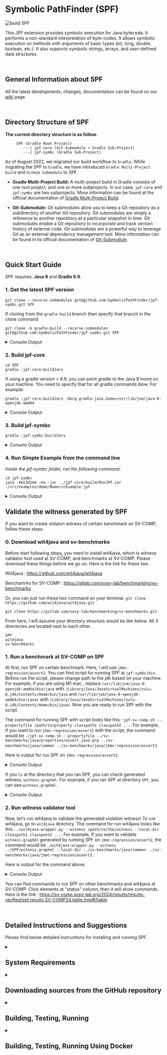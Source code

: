 # Symbolic PathFinder (SPF)
![build SPF](https://github.com/gaurangkudale/SPF/actions/workflows/main.yml/badge.svg)

This JPF extension provides symbolic execution for Java bytecode. It performs a non-standard interpretation of byte-codes. It allows symbolic execution on methods with arguments of basic types (int, long, double, boolean, etc.). It also supports symbolic strings, arrays, and user-defined data structures.

<br>

## General Information about SPF
All the latest developments, changes, documentation can be found on our
[wiki](https://github.com/SymbolicPathFinder/jpf-symbc/wiki) page.

<br>

## Directory Structure of SPF
**The current directory structure is as follow.**

```{bash}
     SPF (Gradle Root Project)
        ---| jpf-core (Git-Submodule + Gradle Sub-Project)
        ---| jpf-symbc (Gradle Sub-Project)
```

As of August 2022, we migrated our build workflow to `Gradle`. While migrating the SPF to `Gradle`, we have introduced `Gradle Multi-Project build` and `GitHub Submodule` to SPF.

* **Gradle Multi-Project Build:** A multi-project build in Gradle consists of one root project, and one or more subprojects. In our case, `jpf-core` and `jpf-symbc` are two subprojects. More information can be found at the official documentation of [Gradle Multi-Project Build](https://docs.gradle.org/current/userguide/multi_project_builds.html).
 
* **Git-Submodule:** Git submodules allow you to keep a Git repository as a subdirectory of another Git repository. Git submodules are simply a reference to another repository at a particular snapshot in time. Git submodules enable a Git repository  to incorporate and track version history of external code. Git submodules are a powerful way to leverage Git as an external dependency management tool. More information can be found in its official documentation of [Git-Submodule](https://git-scm.com/docs/git-submodule).
 
<br>

## Quick Start Guide

SPF requires: **Java 8** and **Gradle 6.9**.

### 1. Get the latest SPF version
```{bash}
git clone --recurse-submodules git@github.com:SymbolicPathFinder/jpf-symbc.git SPF
```

If cloning from the `gradle-build` branch then specify that branch in the clone command
```{bash}
git clone -b gradle-build --recurse-submodules git@github.com:SymbolicPathFinder/jpf-symbc.git SPF
```

<details>
<summary>Console Output</summary>

```
yannic@Yannics-MacBook-Pro Desktop % git clone --recurse-submodules git@github.com:SymbolicPathFinder/jpf-symbc.git
Cloning into 'SPF'...
remote: Enumerating objects: 2438, done.
remote: Counting objects: 100% (611/611), done.
remote: Compressing objects: 100% (217/217), done.
remote: Total 2438 (delta 320), reused 585 (delta 306), pack-reused 1827
Receiving objects: 100% (2438/2438), 67.00 MiB | 2.89 MiB/s, done.
Resolving deltas: 100% (1257/1257), done.
Updating files: 100% (1042/1042), done.
Submodule 'jpf-core' (https://github.com/javapathfinder/jpf-core) registered for path 'jpf-core'
Cloning into '/Users/yannic/Desktop/SPF/jpf-core'...
remote: Enumerating objects: 3892, done.
remote: Counting objects: 100% (357/357), done.
remote: Compressing objects: 100% (208/208), done.
remote: Total 3892 (delta 114), reused 260 (delta 68), pack-reused 3535
Receiving objects: 100% (3892/3892), 2.27 MiB | 2.54 MiB/s, done.
Resolving deltas: 100% (1874/1874), done.
Submodule path 'jpf-core': checked out '45a4450cd0bd1193df5419f7c9d9b89807d00db6'
```
</details>

### 2. Build jpf-core
```{bash}
cd SPF
gradle :jpf-core:buildJars
```
If using a gradle version > 6.9, you can point gradle to the Java 8 home on your machine. You need to specify that for all gradle commands blow. For example:

```{bash}
gradle :jpf-core:buildJars -Dorg.gradle.java.home=/usr/lib/jvm/java-8-openjdk-amd64
```
<details>
<summary>Console Output</summary>

```{bash}
yannic@Yannics-MacBook-Pro SPF % gradle :jpf-core:buildJars
jpf-core
jpf-symbc

> Task :jpf-core:compileJava
/Users/yannic/Desktop/SPF/jpf-core/src/main/gov/nasa/jpf/vm/HashedAllocationContext.java:21: warning: sun.misc.SharedSecrets is internal proprietary API and may be removed in a future release
import sun.misc.SharedSecrets;
               ^
/Users/yannic/Desktop/SPF/jpf-core/src/main/gov/nasa/jpf/vm/HashedAllocationContext.java:22: warning: sun.misc.JavaLangAccess is internal proprietary API and may be removed in a future release
import sun.misc.JavaLangAccess;
               ^
/Users/yannic/Desktop/SPF/jpf-core/src/main/gov/nasa/jpf/vm/HashedAllocationContext.java:85: warning: sun.misc.JavaLangAccess is internal proprietary API and may be removed in a future release
   static final JavaLangAccess JLA = SharedSecrets.getJavaLangAccess();
                ^
/Users/yannic/Desktop/SPF/jpf-core/src/main/gov/nasa/jpf/vm/HashedAllocationContext.java:85: warning: sun.misc.SharedSecrets is internal proprietary API and may be removed in a future release
   static final JavaLangAccess JLA = SharedSecrets.getJavaLangAccess();
                                     ^
Note: /Users/yannic/Desktop/SPF/jpf-core/src/main/gov/nasa/jpf/vm/choice/PermutationCG.java uses or overrides a deprecated API.
Note: Recompile with -Xlint:deprecation for details.
Note: Some input files use unchecked or unsafe operations.
Note: Recompile with -Xlint:unchecked for details.
4 warnings

> Task :jpf-core:compileClassesJava
/Users/yannic/Desktop/SPF/jpf-core/src/classes/java/lang/ClassLoader.java:29: warning: sun.misc.CompoundEnumeration is internal proprietary API and may be removed in a future release
import sun.misc.CompoundEnumeration;
               ^
/Users/yannic/Desktop/SPF/jpf-core/src/classes/java/lang/ClassLoader.java:114: warning: sun.misc.CompoundEnumeration is internal proprietary API and may be removed in a future release
    return new CompoundEnumeration<URL>(resEnum);
               ^
/Users/yannic/Desktop/SPF/jpf-core/src/classes/sun/misc/JavaNetAccess.java:32: warning: sun.misc.URLClassPath is internal proprietary API and may be removed in a future release
    URLClassPath getURLClassPath (URLClassLoader ucl);
    ^
/Users/yannic/Desktop/SPF/jpf-core/src/classes/sun/misc/SharedSecrets.java:52: warning: sun.misc.JavaUtilJarAccess is internal proprietary API and may be removed in a future release
  private static JavaUtilJarAccess javaUtilJarAccess;
                 ^
/Users/yannic/Desktop/SPF/jpf-core/src/classes/sun/misc/SharedSecrets.java:60: warning: sun.misc.JavaOISAccess is internal proprietary API and may be removed in a future release
  private static JavaOISAccess javaOISAccess;
                 ^
/Users/yannic/Desktop/SPF/jpf-core/src/classes/sun/misc/SharedSecrets.java:61: warning: sun.misc.JavaObjectInputStreamAccess is internal proprietary API and may be removed in a future release
  private static JavaObjectInputStreamAccess javaObjectInputStreamAccess;
                 ^
/Users/yannic/Desktop/SPF/jpf-core/src/classes/sun/misc/SharedSecrets.java:82: warning: sun.misc.JavaUtilJarAccess is internal proprietary API and may be removed in a future release
  public static JavaUtilJarAccess javaUtilJarAccess() {
                ^
/Users/yannic/Desktop/SPF/jpf-core/src/classes/sun/misc/SharedSecrets.java:88: warning: sun.misc.JavaUtilJarAccess is internal proprietary API and may be removed in a future release
  public static void setJavaUtilJarAccess(JavaUtilJarAccess access) {
                                          ^
/Users/yannic/Desktop/SPF/jpf-core/src/classes/sun/misc/SharedSecrets.java:142: warning: sun.misc.JavaObjectInputStreamAccess is internal proprietary API and may be removed in a future release
  public static JavaObjectInputStreamAccess getJavaObjectInputStreamAccess() {
                ^
/Users/yannic/Desktop/SPF/jpf-core/src/classes/sun/misc/SharedSecrets.java:151: warning: sun.misc.JavaObjectInputStreamAccess is internal proprietary API and may be removed in a future release
  public static void setJavaObjectInputStreamAccess(JavaObjectInputStreamAccess access) {
                                                    ^
/Users/yannic/Desktop/SPF/jpf-core/src/classes/sun/misc/SharedSecrets.java:162: warning: sun.misc.JavaOISAccess is internal proprietary API and may be removed in a future release
  public static void setJavaOISAccess(JavaOISAccess access) {
                                      ^
/Users/yannic/Desktop/SPF/jpf-core/src/classes/sun/misc/SharedSecrets.java:166: warning: sun.misc.JavaOISAccess is internal proprietary API and may be removed in a future release
  public static JavaOISAccess getJavaOISAccess() {
                ^
/Users/yannic/Desktop/SPF/jpf-core/src/classes/sun/misc/SharedSecrets.java:175: warning: sun.misc.JavaObjectInputStreamReadString is internal proprietary API and may be removed in a future release
  public void setJavaObjectInputStreamReadString(sun.misc.JavaObjectInputStreamReadString ignored) {
                                                         ^
/Users/yannic/Desktop/SPF/jpf-core/src/classes/java/lang/System.java:64: warning: sun.misc.VM is internal proprietary API and may be removed in a future release
    sun.misc.VM.saveAndRemoveProperties(properties);
            ^
14 warnings

> Task :jpf-core:compilePeersJava
/Users/yannic/Desktop/SPF/jpf-core/src/peers/gov/nasa/jpf/vm/JPF_java_util_Random.java:32: warning: sun.misc.Unsafe is internal proprietary API and may be removed in a future release
import sun.misc.Unsafe;
               ^
/Users/yannic/Desktop/SPF/jpf-core/src/peers/gov/nasa/jpf/vm/JPF_java_util_Random.java:93: warning: sun.misc.Unsafe is internal proprietary API and may be removed in a future release
  private static Unsafe unsafe;
                 ^
/Users/yannic/Desktop/SPF/jpf-core/src/peers/gov/nasa/jpf/vm/JPF_java_util_Random.java:99: warning: sun.misc.Unsafe is internal proprietary API and may be removed in a future release
      Field singletonField = Unsafe.class.getDeclaredField("theUnsafe");
                             ^
/Users/yannic/Desktop/SPF/jpf-core/src/peers/gov/nasa/jpf/vm/JPF_java_util_Random.java:101: warning: sun.misc.Unsafe is internal proprietary API and may be removed in a future release
      unsafe = (Unsafe)singletonField.get(null);
                ^
4 warnings

> Task :jpf-core:compileTestJava
/Users/yannic/Desktop/SPF/jpf-core/src/tests/gov/nasa/jpf/test/vm/reflection/ReflectionTest.java:34: warning: sun.reflect.Reflection is internal proprietary API and may be removed in a future release
      Class<?> callerCls = sun.reflect.Reflection.getCallerClass(0); // that would be getCallerClass()
                                      ^
/Users/yannic/Desktop/SPF/jpf-core/src/tests/gov/nasa/jpf/test/vm/reflection/ReflectionTest.java:38: warning: sun.reflect.Reflection is internal proprietary API and may be removed in a future release
      callerCls = sun.reflect.Reflection.getCallerClass(1); // foo()
                             ^
/Users/yannic/Desktop/SPF/jpf-core/src/tests/gov/nasa/jpf/test/vm/reflection/ReflectionTest.java:42: warning: sun.reflect.Reflection is internal proprietary API and may be removed in a future release
      callerCls = sun.reflect.Reflection.getCallerClass(2); // bar()
                             ^
/Users/yannic/Desktop/SPF/jpf-core/src/tests/gov/nasa/jpf/test/vm/reflection/ReflectionTest.java:46: warning: sun.reflect.Reflection is internal proprietary API and may be removed in a future release
      callerCls = sun.reflect.Reflection.getCallerClass(3); // callIt()
                             ^
Note: /Users/yannic/Desktop/SPF/jpf-core/src/tests/gov/nasa/jpf/test/vm/reflection/ReflectionTest.java uses or overrides a deprecated API.
Note: Recompile with -Xlint:deprecation for details.
Note: Some input files use unchecked or unsafe operations.
Note: Recompile with -Xlint:unchecked for details.
4 warnings

Deprecated Gradle features were used in this build, making it incompatible with Gradle 7.0.
Use '--warning-mode all' to show the individual deprecation warnings.
See https://docs.gradle.org/6.9.2/userguide/command_line_interface.html#sec:command_line_warnings

BUILD SUCCESSFUL in 6s
15 actionable tasks: 15 executed
```
</details>

### 3. Build jpf-symbc
```{bash}
gradle :jpf-symbc:buildJars
```
<details>
<summary>Console Output</summary>

```
yannic@Yannics-MacBook-Pro SPF % gradle :jpf-symbc:buildJars
jpf-core
jpf-symbc

> Task :jpf-symbc:compileJava
Note: Some input files use unchecked or unsafe operations.
Note: Recompile with -Xlint:unchecked for details.

> Task :jpf-symbc:compileExamplesJava
Note: Some input files use unchecked or unsafe operations.
Note: Recompile with -Xlint:unchecked for details.

Deprecated Gradle features were used in this build, making it incompatible with Gradle 7.0.
Use '--warning-mode all' to show the individual deprecation warnings.
See https://docs.gradle.org/6.9.2/userguide/command_line_interface.html#sec:command_line_warnings

BUILD SUCCESSFUL in 7s
12 actionable tasks: 12 executed
```
</details>

### 4. Run Simple Example from the command line
*Inside the jpf-symbc folder, run the following command:*

```{bash}
cd jpf-symbc
java -Xmx1024m -ea -jar ../jpf-core/build/RunJPF.jar ./src/examples/demo/NumericExample.jpf
```

<details>
<summary>Console Output</summary>

```
yannic@Yannics-MacBook-Pro jpf-symbc % java -Xmx1024m -ea -jar ../jpf-core/build/RunJPF.jar ./src/examples/demo/NumericExample.jpf
symbolic.min_int=-2147483648
symbolic.min_long=-9223372036854775808
symbolic.min_short=-32768
symbolic.min_byte=-128
symbolic.min_char=0
symbolic.max_int=2147483647
symbolic.max_long=9223372036854775807
symbolic.max_short=32767
symbolic.max_byte=127
symbolic.max_char=65535
symbolic.min_double=4.9E-324
symbolic.max_double=1.7976931348623157E308
JavaPathfinder core system v8.0 (rev c25d564ee76089e11adaa171137b2d7a2905e943) - (C) 2005-2014 United States Government. All rights reserved.


====================================================== system under test
demo.NumericExample.main()

====================================================== search started: 26/11/22 12:28 PM
Property Violated: PC is constraint # = 1
((a_1_SYMINT[-2147483648] + b_2_SYMINT[-2147483646]) - CONST_2) == CONST_0
Property Violated: result is  "java.lang.ArithmeticException: div by 0..."
****************************

====================================================== error 1
gov.nasa.jpf.vm.NoUncaughtExceptionsProperty
java.lang.ArithmeticException: div by 0
	at demo.NumericExample.test(NumericExample.java:26)
	at demo.NumericExample.main(NumericExample.java:34)


====================================================== snapshot #1
thread java.lang.Thread:{id:0,name:main,status:RUNNING,priority:5,isDaemon:false,lockCount:0,suspendCount:0}
  call stack:
	at demo.NumericExample.test(NumericExample.java:26)
	at demo.NumericExample.main(NumericExample.java:34)


====================================================== Method Summaries
Inputs: a_1_SYMINT,b_2_SYMINT

demo.NumericExample.test(-2147483648,-2147483646)  --> "java.lang.ArithmeticException: div by 0..."

====================================================== Method Summaries (HTML)
<h1>Test Cases Generated by Symbolic JavaPath Finder for demo.NumericExample.test (Path Coverage) </h1>
<table border=1>
<tr><td>a_1_SYMINT</td><td>b_2_SYMINT</td><td>RETURN</td></tr>
<tr><td>-2147483648</td><td>-2147483646</td><td>"java.lang.ArithmeticException: div by 0..."</td></tr>
</table>

====================================================== results
error #1: gov.nasa.jpf.vm.NoUncaughtExceptionsProperty "java.lang.ArithmeticException: div by 0  at demo.N..."

====================================================== statistics
elapsed time:       00:00:00
states:             new=3,visited=0,backtracked=3,end=0
search:             maxDepth=2,constraints=0
choice generators:  thread=1 (signal=0,lock=1,sharedRef=0,threadApi=0,reschedule=0), data=1
heap:               new=466,released=4,maxLive=0,gcCycles=1
instructions:       6308
max memory:         245MB
loaded code:        classes=85,methods=1648

====================================================== search finished: 26/11/22 12:28 PM
```
</details>


## Validate the witness generated by SPF



If you want to create violaion witness of certain benchmark on SV-COMP, follow these steps.

### 0. Download wit4java and sv-benchmarks

Before start following steps, you need to install wit4java, which is witness validator tool used at SV-COMP, and benchmarks at SV-COMP. Please download these things before we go on. Here is the link for these two.

Wit4java : https://github.com/wit4java/wit4java

Benchamrks for SV-COMP : https://gitlab.com/sosy-lab/benchmarking/sv-benchmarks

Or, you can just run these two command on your terminal.
`git clone https://github.com/wit4java/wit4java.git`

`git clone https://gitlab.com/sosy-lab/benchmarking/sv-benchmarks.git`

From here, I will assume your directory structure would be like below. All 3 directories are located next to each other.

```{bash}
SPF
wit4java
sv-benchmarks
```

### 1. Run a benchmark at SV-COMP on SPF

At first, run SPF on certain benchmark. Here, I will use `jbmc-regression/assert2`. You can find script for running SPF at `jpf-symbc/bin`. Before run the script, please change path to the jdk based on your machine. For example, if you are using M1 mac , replace `/usr/lib/jvm/java-8-openjdk-amd64/bin/java` with `/Library/Java/JavaVirtualMachines/zulu-8.jdk/Contents/Home/bin/java` and `/usr/lib/jvm/java-8-openjdk-amd64/bin/javac` with `/Library/Java/JavaVirtualMachines/zulu-8.jdk/Contents/Home/bin/javac`. Now you are ready to run SPF with the script. 


The command for running SPF with script looks like this : `jpf-sv-comp.sh --propertyfile /path/to/property classpath1 classpath2 ...`. For example, if you want to run `jbmc-regression/assert2` with the script, the command would be `./jpf-sv-comp.sh --propertyfile ../sv-benchmarks/java/properties/assert_java.prp ../sv-benchmarks/java/common ../sv-benchmarks/java/jbmc-regression/assert2`.

Here is output for run SPF on `jbmc-regression/assert2`.

<details>
<summary>Console Output</summary>

```
symbolic.min_int=-2147483648
symbolic.min_long=-9223372036854775808
symbolic.min_short=-32768
symbolic.min_byte=-128
symbolic.min_char=0
symbolic.max_int=2147483647
symbolic.max_long=9223372036854775807
symbolic.max_short=32767
symbolic.max_byte=127
symbolic.max_char=65535
symbolic.min_double=4.9E-324
symbolic.max_double=1.7976931348623157E308
JavaPathfinder core system v8.0 (rev 376c2cd72dcd6400b081e8526e38a97859295719) - (C) 2005-2014 United States Government. All rights reserved.


====================================================== system under test
Main.main()

====================================================== search started: 24. 9. 7 오전 12:51
Property Violated: PC is constraint # = 2
int0[1000] <= CONST_1000 &&
int0[1000] >= CONST_1000
Property Violated: result is  "java.lang.AssertionError: i is greater 1000..."
****************************

====================================================== error 1
gov.nasa.jpf.vm.NoUncaughtExceptionsProperty
java.lang.AssertionError: i is greater 1000
	at Main.main(Main.java:23)


====================================================== snapshot #1
thread java.lang.Thread:{id:0,name:main,status:RUNNING,priority:5,isDaemon:false,lockCount:0,suspendCount:0}
  call stack:
	at Main.main(Main.java:23)


====================================================== Method Summaries
Inputs:

()  --> "java.lang.AssertionError: i is greater 1000..."

====================================================== Method Summaries (HTML)
<h1>Test Cases Generated by Symbolic JavaPath Finder for  (Path Coverage) </h1>
<table border=1>
<tr><td>RETURN</td></tr>
<tr><td>"java.lang.AssertionError: i is greater 1000..."</td></tr>
</table>

====================================================== results
error #1: gov.nasa.jpf.vm.NoUncaughtExceptionsProperty "java.lang.AssertionError: i is greater 1000  at Ma..."

====================================================== statistics
elapsed time:       00:00:00
states:             new=3,visited=0,backtracked=0,end=0
search:             maxDepth=3,constraints=0
choice generators:  thread=1 (signal=0,lock=1,sharedRef=0,threadApi=0,reschedule=0), data=2
heap:               new=484,released=8,maxLive=0,gcCycles=1
instructions:       6414
max memory:         245MB
loaded code:        classes=89,methods=1869

====================================================== search finished: 24. 9. 7 오전 12:51
UNSAFE
```
</details>

If you `ls` at the directory that you ran SPF, you can check generated witness, `witness.graphml`. For example, if you ran SPF at directory `SPF`, you can see `witness.graphml`.

<details>
<summary>Console Output</summary>

```
(base) ➜  SPF git:(sv-comp) ✗ ls
README.md        build.properties gradlew          jpf-core         jpf-symbc        site.properties
build.gradle     gradle           gradlew.bat      jpf-sv-comp.sh   settings.gradle  witness.graphml
```
</details>


### 2. Run witness validator tool


Now, let's run wit4java to validate the generated violation witness! To run wit4java, go to `wit4java` directory. The command for run wit4java looks like this : `./wit4java-wrapper.py --witness /path/to/the/witness --local-dir classpath1 classpath2 ...`. For example, if you want to validate `witness.graphml` generated by running SPF on `jbmc-regression/assert2`, the command would be `./wit4java-wrapper.py --witness ../SPF/witness.graphml --local-dir ../sv-benchmarks/java/common ../sv-benchmarks/java/jbmc-regression/assert2`.

Here is output for the command above.

<details>
<summary>Console Output</summary>

```
./bin/wit4java --local-dir ../sv-benchmarks/java/jbmc-regression/assert2 --packages ../sv-benchmarks/java/common --witness ../SPF/witness.graphml
wit4java version: 3.0
witness:  ../SPF/witness.graphml
wit4java: Witness Correct
```
</details>

You can find commands to run SPF on other benchmarks and wit4java at SV-COMP. Click elements at "status" column, then it will show commands. Here is the link : https://sv-comp.sosy-lab.org/2024/results/results-verified/spf.results.SV-COMP24.table.html#/table

<!-- ### 6. Use SPF inside Eclipse
TODO -->

<br>

## Detailed Instructions and Suggestions
 
Please find below detailed instructions for installing and running SPF.
 
<details>
<summary><h2>System Requirements</h2></summary>
SPF is a pure Java Application and the minimal version is Java SE 8. We generally advise using the latest stable Java version 8 that is available for your platform.
You can determine your Java version by executing the following statement in the command line.

~~~~~~~~ {.bash}
> java -version
openjdk version "1.8.0_312"
OpenJDK Runtime Environment (Temurin)(build 1.8.0_312-b07)
OpenJDK 64-Bit Server VM (Temurin)(build 25.312-b07, mixed mode)
...
~~~~~~~~

### Java specifics for Windows
Make sure you have the JDK installed, otherwise there is no javac compiler available.
In order to build JPF from a Windows Command Prompt, you have to set the `JAVA_HOME` environment variable. 

### Java specifics for macOS
To switch to Java 8 on macOS, we recommend the following blog post: [https://medium.com/@devkosal/switching-java-jdk-versions-on-macos-80bc868e686a](https://medium.com/@devkosal/switching-java-jdk-versions-on-macos-80bc868e686a).

### Gradle (Build Automation Tool)

Make sure that you use [Gradle version 6.9](https://gradle.org/next-steps/?version=6.9&format=bin)! If you want to build the SPF source repositories, you need to install the Gradle. Please follow the [step by step installation guide for Gradle](https://docs.gradle.org/6.9/userguide/installation.html).

You can check your Gradle version by executing the following command in the command line:

```{bash}
> gradle -version
------------------------------------------------------------
Gradle 6.9.2
------------------------------------------------------------

Build time:   2021-12-21 20:18:38 UTC
Revision:     5d94aa68c0fdbe443838bb977080e3b9f273e889

Kotlin:       1.4.20
Groovy:       2.5.12
Ant:          Apache Ant(TM) version 1.10.9 compiled on September 27 2020
JVM:          1.8.0_312 (Temurin 25.312-b07)
OS:           Mac OS X 10.16 x86_64
```

If you are new to Gradle, check the [official website](https://docs.gradle.org/6.9/userguide/userguide.html) to learn the basics.
Note that all major IDEs (e.g., Netbeans, Eclipse, IntelliJ) come with Gradle support by default.
</details>

<details>
<summary><h2>Downloading sources from the GitHub repository</h2></summary>

SPF sources are kept in its main repository [https://github.com/SymbolicPathFinder/jpf-symbc](https://github.com/SymbolicPathFinder/jpf-symbc) within the [Symbolic PathFinder](https://github.com/SymbolicPathFinder) organization. There are two stable branches in our repository:

1. `ant-build`: It provides Java 8 support using the [Ant Build system](https://ant.apache.org).
2. `master`: Contains the latest stable version of our repository. In this version of SPF, we have introduced jpf-core as a git-submodule.

If you want to keep using Ant, consider using the `ant-build` branch. The branch `master` uses Gradle. To check out the SPF, it is recommended to fork the repository. Contributions are welcome, and we invite you to explore our [Java Pathfinder Google Group](https://groups.google.com/g/java-pathfinder). We also encourage you to check the following GitHub guides to familiarize yourself with the GitHub development workflow:

1. [Fork a Repo](https://help.github.com/articles/fork-a-repo/)
2. [About Pull Requests](https://help.github.com/articles/about-pull-requests/)

The following command shows you how to clone the repoistory along with the expected output:

```{bash}
git clone --recurse-submodules git@github.com:SymbolicPathFinder/jpf-symbc.git
```
<details>
<summary>Console Output</summary>

```
yannic@Yannics-MacBook-Pro Desktop % git clone --recurse-submodules git@github.com:SymbolicPathFinder/jpf-symbc.git
Cloning into 'SPF'...
remote: Enumerating objects: 2438, done.
remote: Counting objects: 100% (611/611), done.
remote: Compressing objects: 100% (217/217), done.
remote: Total 2438 (delta 320), reused 585 (delta 306), pack-reused 1827
Receiving objects: 100% (2438/2438), 67.00 MiB | 2.89 MiB/s, done.
Resolving deltas: 100% (1257/1257), done.
Updating files: 100% (1042/1042), done.
Submodule 'jpf-core' (https://github.com/javapathfinder/jpf-core) registered for path 'jpf-core'
Cloning into '/Users/yannic/Desktop/SPF/jpf-core'...
remote: Enumerating objects: 3892, done.
remote: Counting objects: 100% (357/357), done.
remote: Compressing objects: 100% (208/208), done.
remote: Total 3892 (delta 114), reused 260 (delta 68), pack-reused 3535
Receiving objects: 100% (3892/3892), 2.27 MiB | 2.54 MiB/s, done.
Resolving deltas: 100% (1874/1874), done.
Submodule path 'jpf-core': checked out '45a4450cd0bd1193df5419f7c9d9b89807d00db6'
```
</details>
</details>

<details>
<summary><h2>Building, Testing, Running</h2></summary>

### Building SPF using the Command Line

Requirements: **Java 8** and **Gradle 6.9**.

**Note:** 

* On Ubuntu, the `command apt-get install gradle` seems to install an older version of gradle (version 2.x) which is incompatible with the project and causes unzipping errors. Hence, it is recommended to visit the [Official Gradle installation guide](https://docs.gradle.org/6.9/userguide/installation.html) for installing the 6.9 version of gradle.

* Instead of using the `gradle` command, you may want to use the gradle wrapper `gradlew` instead. The SPF repository includes a Gradle wrapper that requires nothing except Java to execute. It ensures that all JPF developers and environments use the same builder to avoid any kind of configuration issue.

### Step 1: Build jpf-core

```{bash}
cd SPF
gradle :jpf-core:buildJars
```
<details>
<summary>Console Output</summary>

```{bash}
yannic@Yannics-MacBook-Pro SPF % gradle :jpf-core:buildJars
jpf-core
jpf-symbc

> Task :jpf-core:compileJava
/Users/yannic/Desktop/SPF/jpf-core/src/main/gov/nasa/jpf/vm/HashedAllocationContext.java:21: warning: sun.misc.SharedSecrets is internal proprietary API and may be removed in a future release
import sun.misc.SharedSecrets;
               ^
/Users/yannic/Desktop/SPF/jpf-core/src/main/gov/nasa/jpf/vm/HashedAllocationContext.java:22: warning: sun.misc.JavaLangAccess is internal proprietary API and may be removed in a future release
import sun.misc.JavaLangAccess;
               ^
/Users/yannic/Desktop/SPF/jpf-core/src/main/gov/nasa/jpf/vm/HashedAllocationContext.java:85: warning: sun.misc.JavaLangAccess is internal proprietary API and may be removed in a future release
   static final JavaLangAccess JLA = SharedSecrets.getJavaLangAccess();
                ^
/Users/yannic/Desktop/SPF/jpf-core/src/main/gov/nasa/jpf/vm/HashedAllocationContext.java:85: warning: sun.misc.SharedSecrets is internal proprietary API and may be removed in a future release
   static final JavaLangAccess JLA = SharedSecrets.getJavaLangAccess();
                                     ^
Note: /Users/yannic/Desktop/SPF/jpf-core/src/main/gov/nasa/jpf/vm/choice/PermutationCG.java uses or overrides a deprecated API.
Note: Recompile with -Xlint:deprecation for details.
Note: Some input files use unchecked or unsafe operations.
Note: Recompile with -Xlint:unchecked for details.
4 warnings

> Task :jpf-core:compileClassesJava
/Users/yannic/Desktop/SPF/jpf-core/src/classes/java/lang/ClassLoader.java:29: warning: sun.misc.CompoundEnumeration is internal proprietary API and may be removed in a future release
import sun.misc.CompoundEnumeration;
               ^
/Users/yannic/Desktop/SPF/jpf-core/src/classes/java/lang/ClassLoader.java:114: warning: sun.misc.CompoundEnumeration is internal proprietary API and may be removed in a future release
    return new CompoundEnumeration<URL>(resEnum);
               ^
/Users/yannic/Desktop/SPF/jpf-core/src/classes/sun/misc/JavaNetAccess.java:32: warning: sun.misc.URLClassPath is internal proprietary API and may be removed in a future release
    URLClassPath getURLClassPath (URLClassLoader ucl);
    ^
/Users/yannic/Desktop/SPF/jpf-core/src/classes/sun/misc/SharedSecrets.java:52: warning: sun.misc.JavaUtilJarAccess is internal proprietary API and may be removed in a future release
  private static JavaUtilJarAccess javaUtilJarAccess;
                 ^
/Users/yannic/Desktop/SPF/jpf-core/src/classes/sun/misc/SharedSecrets.java:60: warning: sun.misc.JavaOISAccess is internal proprietary API and may be removed in a future release
  private static JavaOISAccess javaOISAccess;
                 ^
/Users/yannic/Desktop/SPF/jpf-core/src/classes/sun/misc/SharedSecrets.java:61: warning: sun.misc.JavaObjectInputStreamAccess is internal proprietary API and may be removed in a future release
  private static JavaObjectInputStreamAccess javaObjectInputStreamAccess;
                 ^
/Users/yannic/Desktop/SPF/jpf-core/src/classes/sun/misc/SharedSecrets.java:82: warning: sun.misc.JavaUtilJarAccess is internal proprietary API and may be removed in a future release
  public static JavaUtilJarAccess javaUtilJarAccess() {
                ^
/Users/yannic/Desktop/SPF/jpf-core/src/classes/sun/misc/SharedSecrets.java:88: warning: sun.misc.JavaUtilJarAccess is internal proprietary API and may be removed in a future release
  public static void setJavaUtilJarAccess(JavaUtilJarAccess access) {
                                          ^
/Users/yannic/Desktop/SPF/jpf-core/src/classes/sun/misc/SharedSecrets.java:142: warning: sun.misc.JavaObjectInputStreamAccess is internal proprietary API and may be removed in a future release
  public static JavaObjectInputStreamAccess getJavaObjectInputStreamAccess() {
                ^
/Users/yannic/Desktop/SPF/jpf-core/src/classes/sun/misc/SharedSecrets.java:151: warning: sun.misc.JavaObjectInputStreamAccess is internal proprietary API and may be removed in a future release
  public static void setJavaObjectInputStreamAccess(JavaObjectInputStreamAccess access) {
                                                    ^
/Users/yannic/Desktop/SPF/jpf-core/src/classes/sun/misc/SharedSecrets.java:162: warning: sun.misc.JavaOISAccess is internal proprietary API and may be removed in a future release
  public static void setJavaOISAccess(JavaOISAccess access) {
                                      ^
/Users/yannic/Desktop/SPF/jpf-core/src/classes/sun/misc/SharedSecrets.java:166: warning: sun.misc.JavaOISAccess is internal proprietary API and may be removed in a future release
  public static JavaOISAccess getJavaOISAccess() {
                ^
/Users/yannic/Desktop/SPF/jpf-core/src/classes/sun/misc/SharedSecrets.java:175: warning: sun.misc.JavaObjectInputStreamReadString is internal proprietary API and may be removed in a future release
  public void setJavaObjectInputStreamReadString(sun.misc.JavaObjectInputStreamReadString ignored) {
                                                         ^
/Users/yannic/Desktop/SPF/jpf-core/src/classes/java/lang/System.java:64: warning: sun.misc.VM is internal proprietary API and may be removed in a future release
    sun.misc.VM.saveAndRemoveProperties(properties);
            ^
14 warnings

> Task :jpf-core:compilePeersJava
/Users/yannic/Desktop/SPF/jpf-core/src/peers/gov/nasa/jpf/vm/JPF_java_util_Random.java:32: warning: sun.misc.Unsafe is internal proprietary API and may be removed in a future release
import sun.misc.Unsafe;
               ^
/Users/yannic/Desktop/SPF/jpf-core/src/peers/gov/nasa/jpf/vm/JPF_java_util_Random.java:93: warning: sun.misc.Unsafe is internal proprietary API and may be removed in a future release
  private static Unsafe unsafe;
                 ^
/Users/yannic/Desktop/SPF/jpf-core/src/peers/gov/nasa/jpf/vm/JPF_java_util_Random.java:99: warning: sun.misc.Unsafe is internal proprietary API and may be removed in a future release
      Field singletonField = Unsafe.class.getDeclaredField("theUnsafe");
                             ^
/Users/yannic/Desktop/SPF/jpf-core/src/peers/gov/nasa/jpf/vm/JPF_java_util_Random.java:101: warning: sun.misc.Unsafe is internal proprietary API and may be removed in a future release
      unsafe = (Unsafe)singletonField.get(null);
                ^
4 warnings

> Task :jpf-core:compileTestJava
/Users/yannic/Desktop/SPF/jpf-core/src/tests/gov/nasa/jpf/test/vm/reflection/ReflectionTest.java:34: warning: sun.reflect.Reflection is internal proprietary API and may be removed in a future release
      Class<?> callerCls = sun.reflect.Reflection.getCallerClass(0); // that would be getCallerClass()
                                      ^
/Users/yannic/Desktop/SPF/jpf-core/src/tests/gov/nasa/jpf/test/vm/reflection/ReflectionTest.java:38: warning: sun.reflect.Reflection is internal proprietary API and may be removed in a future release
      callerCls = sun.reflect.Reflection.getCallerClass(1); // foo()
                             ^
/Users/yannic/Desktop/SPF/jpf-core/src/tests/gov/nasa/jpf/test/vm/reflection/ReflectionTest.java:42: warning: sun.reflect.Reflection is internal proprietary API and may be removed in a future release
      callerCls = sun.reflect.Reflection.getCallerClass(2); // bar()
                             ^
/Users/yannic/Desktop/SPF/jpf-core/src/tests/gov/nasa/jpf/test/vm/reflection/ReflectionTest.java:46: warning: sun.reflect.Reflection is internal proprietary API and may be removed in a future release
      callerCls = sun.reflect.Reflection.getCallerClass(3); // callIt()
                             ^
Note: /Users/yannic/Desktop/SPF/jpf-core/src/tests/gov/nasa/jpf/test/vm/reflection/ReflectionTest.java uses or overrides a deprecated API.
Note: Recompile with -Xlint:deprecation for details.
Note: Some input files use unchecked or unsafe operations.
Note: Recompile with -Xlint:unchecked for details.
4 warnings

Deprecated Gradle features were used in this build, making it incompatible with Gradle 7.0.
Use '--warning-mode all' to show the individual deprecation warnings.
See https://docs.gradle.org/6.9.2/userguide/command_line_interface.html#sec:command_line_warnings

BUILD SUCCESSFUL in 6s
15 actionable tasks: 15 executed
```
</details>

### Step 2: Build jpf-symbc

```{bash}
gradle :jpf-symbc:buildJars
```
<details>
<summary>Console Output</summary>

```
yannic@Yannics-MacBook-Pro SPF % gradle :jpf-symbc:buildJars
jpf-core
jpf-symbc

> Task :jpf-symbc:compileJava
Note: Some input files use unchecked or unsafe operations.
Note: Recompile with -Xlint:unchecked for details.

> Task :jpf-symbc:compileExamplesJava
Note: Some input files use unchecked or unsafe operations.
Note: Recompile with -Xlint:unchecked for details.

Deprecated Gradle features were used in this build, making it incompatible with Gradle 7.0.
Use '--warning-mode all' to show the individual deprecation warnings.
See https://docs.gradle.org/6.9.2/userguide/command_line_interface.html#sec:command_line_warnings

BUILD SUCCESSFUL in 7s
12 actionable tasks: 12 executed
```
</details>


<!--
```{bash}
> cd SPF
> ./gradlew :jpf-core:buildJars
     jpf-core
     jpf-symbc

     Deprecated Gradle features were used in this build, making it incompatible with Gradle 7.0.
     Use '--warning-mode all' to show the individual deprecation warnings.
     See https://docs.gradle.org/6.9/userguide/command_line_interface.html#sec:command_line_warnings

     BUILD SUCCESSFUL in 2s
     15 actionable tasks: 2 executed, 13 up-to-date

> ./gradlew :jpf-symbc:buildJars
     jpf-core
     jpf-symbc

     > Task :jpf-symbc:compileJava
     Note: Some input files use unchecked or unsafe operations.
     Note: Recompile with -Xlint:unchecked for details.

     > Task :jpf-symbc:compileExamplesJava
     Note: Some input files use unchecked or unsafe operations.
     Note: Recompile with -Xlint:unchecked for details.

     Deprecated Gradle features were used in this build, making it incompatible with Gradle 7.0.
     Use '--warning-mode all' to show the individual deprecation warnings.
     See https://docs.gradle.org/6.9/userguide/command_line_interface.html#sec:command_line_warnings

     BUILD SUCCESSFUL in 20s
     12 actionable tasks: 12 executed   
```
-->

In the following, there is a summary of the main build tasks.
If you want to have some help about what other tasks are available, check the command `gradle tasks --all`.

```
SPF Build tasks
---------------
> gradle :jpf-symbc:buildJars - Generates all core JPF jar files.
> gradle :jpf-symbc:compile - Compiles all JPF core sources.

SPF Distribution tasks
----------------------
> gradle :jpf-symbc:dist - Builds binary distribution.
> gradle :jpf-symbc:srcDist - Builds the source distribution.

Verification tasks
------------------
> gradle :jpf-symbc:test - Runs core regression tests.
```

### Step 3: Run SPF Tests
```{bash}
gradle :jpf-symbc:test
```
<details>
<summary>Console Output</summary>

```{bash}
yannic@Yannics-MacBook-Pro SPF % gradle :jpf-symbc:test
jpf-core
jpf-symbc

> Task :jpf-symbc:test

gov.nasa.jpf.symbc.TestSymbolicJPF > testISUB_oneConcrete PASSED

gov.nasa.jpf.symbc.TestSymbolicJPF > testIADD_bothSymbolic PASSED

gov.nasa.jpf.symbc.TestSymbolicJPF > testISUB_bothSymbolic PASSED

gov.nasa.jpf.symbc.TestSymbolicJPF > testIADD_oneConcrete PASSED

gov.nasa.jpf.symbc.TestIntStatic1 > mainTest PASSED

gov.nasa.jpf.symbc.TestTermination > mainTest PASSED

gov.nasa.jpf.symbc.TestFCMPLConditions > mainTest PASSED

gov.nasa.jpf.symbc.TestFloatVirtual1 > mainTest PASSED

gov.nasa.jpf.symbc.TestBooleanSpecial1 > mainTest PASSED

gov.nasa.jpf.symbc.TestDCMPLConditions > mainTest PASSED

gov.nasa.jpf.symbc.TestBooleanVirtual1 > mainTest PASSED

gov.nasa.jpf.symbc.TestFloatSpecial1 > mainTest PASSED

gov.nasa.jpf.symbc.TestInvokeSTATICandVIRTUAL > mainTest PASSED

gov.nasa.jpf.symbc.TestLCMPConditions > mainTest PASSED

gov.nasa.jpf.symbc.TestIntSpecial1 > mainTest PASSED

gov.nasa.jpf.symbc.TestDoubleStatic1 > mainTest PASSED

gov.nasa.jpf.symbc.TestFloatStatic1 > mainTest PASSED

gov.nasa.jpf.symbc.TestIntVirtual1 > mainTest PASSED

gov.nasa.jpf.symbc.TestSymbc > testSymbcDriver PASSED

gov.nasa.jpf.symbc.TestMethodInvocation > mainTest PASSED

gov.nasa.jpf.symbc.TestDoubleSpecial1 > mainTest PASSED

gov.nasa.jpf.symbc.TestBooleanStatic1 > mainTest PASSED

gov.nasa.jpf.symbc.TestDoubleVirtual1 > mainTest PASSED

gov.nasa.jpf.symbc.TestSwitch > mainTest PASSED
Test Execution: SUCCESS
Summary: 24 tests, 24 passed, 0 failed, 0 skipped

Deprecated Gradle features were used in this build, making it incompatible with Gradle 7.0.
Use '--warning-mode all' to show the individual deprecation warnings.
See https://docs.gradle.org/6.9.2/userguide/command_line_interface.html#sec:command_line_warnings

BUILD SUCCESSFUL in 21s
13 actionable tasks: 6 executed, 7 up-to-date
```
</details>

### Step 4: Run Simple Example from the Command Line
*Inside the jpf-symbc folder, run the following command:*

```{bash}
cd jpf-symbc
java -Xmx1024m -ea -jar ../jpf-core/build/RunJPF.jar ./src/examples/demo/NumericExample.jpf
```

<details>
<summary>Console Output</summary>

```
yannic@Yannics-MacBook-Pro jpf-symbc % java -Xmx1024m -ea -jar ../jpf-core/build/RunJPF.jar ./src/examples/demo/NumericExample.jpf
symbolic.min_int=-2147483648
symbolic.min_long=-9223372036854775808
symbolic.min_short=-32768
symbolic.min_byte=-128
symbolic.min_char=0
symbolic.max_int=2147483647
symbolic.max_long=9223372036854775807
symbolic.max_short=32767
symbolic.max_byte=127
symbolic.max_char=65535
symbolic.min_double=4.9E-324
symbolic.max_double=1.7976931348623157E308
JavaPathfinder core system v8.0 (rev c25d564ee76089e11adaa171137b2d7a2905e943) - (C) 2005-2014 United States Government. All rights reserved.


====================================================== system under test
demo.NumericExample.main()

====================================================== search started: 26/11/22 12:28 PM
Property Violated: PC is constraint # = 1
((a_1_SYMINT[-2147483648] + b_2_SYMINT[-2147483646]) - CONST_2) == CONST_0
Property Violated: result is  "java.lang.ArithmeticException: div by 0..."
****************************

====================================================== error 1
gov.nasa.jpf.vm.NoUncaughtExceptionsProperty
java.lang.ArithmeticException: div by 0
	at demo.NumericExample.test(NumericExample.java:26)
	at demo.NumericExample.main(NumericExample.java:34)


====================================================== snapshot #1
thread java.lang.Thread:{id:0,name:main,status:RUNNING,priority:5,isDaemon:false,lockCount:0,suspendCount:0}
  call stack:
	at demo.NumericExample.test(NumericExample.java:26)
	at demo.NumericExample.main(NumericExample.java:34)


====================================================== Method Summaries
Inputs: a_1_SYMINT,b_2_SYMINT

demo.NumericExample.test(-2147483648,-2147483646)  --> "java.lang.ArithmeticException: div by 0..."

====================================================== Method Summaries (HTML)
<h1>Test Cases Generated by Symbolic JavaPath Finder for demo.NumericExample.test (Path Coverage) </h1>
<table border=1>
<tr><td>a_1_SYMINT</td><td>b_2_SYMINT</td><td>RETURN</td></tr>
<tr><td>-2147483648</td><td>-2147483646</td><td>"java.lang.ArithmeticException: div by 0..."</td></tr>
</table>

====================================================== results
error #1: gov.nasa.jpf.vm.NoUncaughtExceptionsProperty "java.lang.ArithmeticException: div by 0  at demo.N..."

====================================================== statistics
elapsed time:       00:00:00
states:             new=3,visited=0,backtracked=3,end=0
search:             maxDepth=2,constraints=0
choice generators:  thread=1 (signal=0,lock=1,sharedRef=0,threadApi=0,reschedule=0), data=1
heap:               new=466,released=4,maxLive=0,gcCycles=1
instructions:       6308
max memory:         245MB
loaded code:        classes=85,methods=1648

====================================================== search finished: 26/11/22 12:28 PM
```
</details>

### Step 5: Try `Z3´ as constraint solver

#### → Change configuration `./src/examples/demo/NumericExample.jpf` to use z3

```bash
target=demo.NumericExample
classpath=${jpf-symbc}/build/examples
sourcepath=${jpf-symbc}/src/examples
symbolic.method = demo.NumericExample.test(sym#sym)

symbolic.dp=z3
listener = .symbc.SymbolicListener

search.multiple_errors=true
```

Then, the execution of:

`java -Xmx1024m -ea -jar ../jpf-core/build/RunJPF.jar ./src/examples/demo/NumericExample.jpf`

will result in an **error**: `java.lang.UnsatisfiedLinkError: no libz3java in java.library.path`

<details>
<summary>Full Error Stack Trace</summary>

```bash
java.lang.UnsatisfiedLinkError: no libz3java in java.library.path
	at java.lang.ClassLoader.loadLibrary(ClassLoader.java:1860)
	at java.lang.Runtime.loadLibrary0(Runtime.java:871)
	at java.lang.System.loadLibrary(System.java:1124)
	at com.microsoft.z3.Native.<clinit>(Native.java:14)
	at com.microsoft.z3.Context.<init>(Context.java:59)
	at gov.nasa.jpf.symbc.numeric.solvers.ProblemZ3$Z3Wrapper.<init>(ProblemZ3.java:75)
	at gov.nasa.jpf.symbc.numeric.solvers.ProblemZ3$Z3Wrapper.getInstance(ProblemZ3.java:69)
	at gov.nasa.jpf.symbc.numeric.solvers.ProblemZ3.<init>(ProblemZ3.java:95)
	at gov.nasa.jpf.symbc.numeric.SymbolicConstraintsGeneral.isSatisfiable(SymbolicConstraintsGeneral.java:98)
	at gov.nasa.jpf.symbc.numeric.PathCondition.simplifyOld(PathCondition.java:393)
	at gov.nasa.jpf.symbc.numeric.PathCondition.simplify(PathCondition.java:340)
	at gov.nasa.jpf.symbc.bytecode.IDIV.execute(IDIV.java:121)
	at gov.nasa.jpf.vm.ThreadInfo.executeInstruction(ThreadInfo.java:1908)
	at gov.nasa.jpf.vm.ThreadInfo.executeTransition(ThreadInfo.java:1859)
	at gov.nasa.jpf.vm.SystemState.executeNextTransition(SystemState.java:765)
	at gov.nasa.jpf.vm.VM.forward(VM.java:1722)
	at gov.nasa.jpf.search.Search.forward(Search.java:579)
	at gov.nasa.jpf.search.DFSearch.search(DFSearch.java:79)
	at gov.nasa.jpf.JPF.run(JPF.java:613)
	at gov.nasa.jpf.JPF.start(JPF.java:189)
	at sun.reflect.NativeMethodAccessorImpl.invoke0(Native Method)
	at sun.reflect.NativeMethodAccessorImpl.invoke(NativeMethodAccessorImpl.java:62)
	at sun.reflect.DelegatingMethodAccessorImpl.invoke(DelegatingMethodAccessorImpl.java:43)
	at java.lang.reflect.Method.invoke(Method.java:498)
	at gov.nasa.jpf.tool.Run.call(Run.java:80)
	at gov.nasa.jpf.tool.RunJPF.main(RunJPF.java:116)
```
</details>

#### → Solution: Set the right java library path to the lib folder where the z3 native libraries are located

- macOS:
    - Key: `DYLD_LIBRARY_PATH`
    - Value: /Users/yannic/repositories/jpf-symbc/lib
- Linux:
    - Key: `LD_LIBRARY_PATH`
- Windows:
    - Key: `PATH`
    
For example for macOS, the command would look like this:

```{bash}
DYLD_LIBRARY_PATH=/Users/yannic/repositories/jpf-symbc/lib/ \
  /Library/Java/JavaVirtualMachines/temurin-8.jdk/Contents/Home/bin/java \
    -Xmx1024m -ea \
    -jar ../jpf-core/build/RunJPF.jar \
    src/examples/demo/NumericExample.jpf
```

<details>
<summary>Successful Console Output</summary>
    
```{bash}
yannic@Yannics-MacBook-Pro jpf-symbc % DYLD_LIBRARY_PATH=/Users/yannic/repositories/jpf-symbc/lib/ \
  /Library/Java/JavaVirtualMachines/temurin-8.jdk/Contents/Home/bin/java \
    -Xmx1024m -ea \
    -jar ../jpf-core/build/RunJPF.jar \
    src/examples/demo/NumericExample.jpf
symbolic.min_int=-2147483648
symbolic.min_long=-9223372036854775808
symbolic.min_short=-32768
symbolic.min_byte=-128
symbolic.min_char=0
symbolic.max_int=2147483647
symbolic.max_long=9223372036854775807
symbolic.max_short=32767
symbolic.max_byte=127
symbolic.max_char=65535
symbolic.min_double=4.9E-324
symbolic.max_double=1.7976931348623157E308
JavaPathfinder core system v8.0 (rev fdd5cf06c743ad8a8a58fdb1c1ea0d77075985e3) - (C) 2005-2014 United States Government. All rights reserved.


====================================================== system under test
demo.NumericExample.main()

====================================================== search started: 26/11/22 1:53 PM
>0
<=0
Property Violated: PC is constraint # = 1
((a_1_SYMINT[2] + b_2_SYMINT[0]) - CONST_2) == CONST_0
Property Violated: result is  "java.lang.ArithmeticException: div by 0..."
****************************

====================================================== error 1
gov.nasa.jpf.vm.NoUncaughtExceptionsProperty
java.lang.ArithmeticException: div by 0
	at demo.NumericExample.test(NumericExample.java:26)
	at demo.NumericExample.main(NumericExample.java:34)


====================================================== snapshot #1
thread java.lang.Thread:{id:0,name:main,status:RUNNING,priority:5,isDaemon:false,lockCount:0,suspendCount:0}
  call stack:
	at demo.NumericExample.test(NumericExample.java:26)
	at demo.NumericExample.main(NumericExample.java:34)


====================================================== Method Summaries
Inputs: a_1_SYMINT,b_2_SYMINT

demo.NumericExample.test(-2147483648,-2147483648)  --> Return Value: --
demo.NumericExample.test(0,3)  --> Return Value: --
demo.NumericExample.test(2,0)  --> "java.lang.ArithmeticException: div by 0..."

====================================================== Method Summaries (HTML)
<h1>Test Cases Generated by Symbolic JavaPath Finder for demo.NumericExample.test (Path Coverage) </h1>
<table border=1>
<tr><td>a_1_SYMINT</td><td>b_2_SYMINT</td><td>RETURN</td></tr>
<tr><td>-2147483648</td><td>-2147483648</td><td>Return Value: --</td></tr>
<tr><td>0</td><td>3</td><td>Return Value: --</td></tr>
<tr><td>2</td><td>0</td><td>"java.lang.ArithmeticException: div by 0..."</td></tr>
</table>

====================================================== results
error #1: gov.nasa.jpf.vm.NoUncaughtExceptionsProperty "java.lang.ArithmeticException: div by 0  at demo.N..."

====================================================== statistics
elapsed time:       00:00:00
states:             new=5,visited=0,backtracked=5,end=2
search:             maxDepth=3,constraints=0
choice generators:  thread=1 (signal=0,lock=1,sharedRef=0,threadApi=0,reschedule=0), data=2
heap:               new=470,released=22,maxLive=446,gcCycles=3
instructions:       6330
max memory:         245MB
loaded code:        classes=85,methods=1648

====================================================== search finished: 26/11/22 1:53 PM
```
</details>

<!--
### Step 6: Use SPF inside Eclipse
TODO
-->
</details>
<details>
<summary><h2>Building, Testing, Running Using Docker</h2></summary>


This Dockerfile sets up an Ubuntu-based Docker image with OpenJDK 8, Gradle, dos2unix, and Git installed. It provides a convenient environment for building and running SPF projects using Gradle.
Here is more information about [docker](https://docs.docker.com/get-started/)

### Building the Docker Image

1. Clone or download this repository to your local machine.

2. Navigate to the directory containing the Dockerfile and the project files.

3. Build the Docker image using the following command:

   ```shell
   docker build -t spf:latest .
   ```
<details>Successful Console Output
    
```shell
C:\Users\gaura\SPF>docker build -t spf:latest .
[+] Building 6.8s (13/13) FINISHED
 => [internal] load build definition from Dockerfile                                                                                                   0.0s
 => => transferring dockerfile: 32B                                                                                                                    0.0s
 => [internal] load .dockerignore                                                                                                                      0.0s
 => => transferring context: 2B                                                                                                                        0.0s
 => [internal] load metadata for docker.io/library/ubuntu:latest                                                                                       2.0s
 => [internal] load build context                                                                                                                      0.7s
 => => transferring context: 473.37kB                                                                                                                  0.7s
 => [1/8] FROM docker.io/library/ubuntu:latest@sha256:0bced47fffa3361afa981854fcabcd4577cd43cebbb808cea2b1f33a3dd7f508                                 0.0s
 => CACHED [2/8] RUN apt-get update &&     apt-get install -y openjdk-8-jdk &&     apt-get install -y unzip wget &&     apt-get clean                  0.0s
 => CACHED [3/8] RUN apt-get update && apt-get install -y dos2unix && apt-get clean                                                                    0.0s
 => CACHED [4/8] RUN apt-get install -y git                                                                                                            0.0s
 => CACHED [5/8] RUN wget -q https://services.gradle.org/distributions/gradle-6.9-bin.zip &&     unzip -q gradle-6.9-bin.zip -d /opt &&     rm gradle  0.0s
 => CACHED [6/8] WORKDIR /app                                                                                                                          0.0s
 => [7/8] COPY . .                                                                                                                                     1.5s
 => [8/8] RUN dos2unix /app/entrypoint.sh && chmod +x /app/entrypoint.sh                                                                               0.4s
 => exporting to image                                                                                                                                 2.0s
 => => exporting layers                                                                                                                                2.0s
 => => writing image sha256:5060595607f86ab471899a000a45e73e726658e07ca7da920093f65f3b2449d3                                                           0.0s
 => => naming to docker.io/library/spf:latest                                                                                                          0.0s

Use 'docker scan' to run Snyk tests against images to find vulnerabilities and learn how to fix them
```
  </details>
4. Run the Docker container in interactive mode using the following command:
   
   ```shell
       docker run -it spf:latest /bin/bash
   ```

5. Execute the shell script (it contains the necessary commands to build SPF)

    ```shell
    ./entrypoint.sh
    ```
  <details>Successful Console Output
	  
 ``` shell
  
	root@0a40f0e7f184:/app# ./entrypoint.sh
	Running ls...
	Dockerfile  README.md  build.gradle  entrypoint.sh  gradle  gradlew  gradlew.bat  jpf-core  jpf-symbc  settings.gradle
	Running cd jpf-core...
	./entrypoint.sh: 8: cd: can't cd to pwd
	Running the Gradle version cmd...
	
	Welcome to Gradle 6.9!
	
	Here are the highlights of this release:
	 - This is a small backport release.
	 - Java 16 can be used to compile when used with Java toolchains
	 - Dynamic versions can be used within plugin declarations
	 - Native support for Apple Silicon processors
	
	For more details see https://docs.gradle.org/6.9/release-notes.html
	
	
	------------------------------------------------------------
	Gradle 6.9
	------------------------------------------------------------
	
	Build time:   2021-05-07 07:28:53 UTC
	Revision:     afe2e24ababc7b0213ccffff44970aa18035fc0e
	
	Kotlin:       1.4.20
	Groovy:       2.5.12
	Ant:          Apache Ant(TM) version 1.10.9 compiled on September 27 2020
	JVM:          1.8.0_312 (Oracle Corporation 25.312-b07)
	OS:           Linux 5.15.49-linuxkit-pr aarch64
	
	Running the current working dir cmd...
	/app
	Running the Gradle build cmd for JPF-CORE...
	Starting a Gradle Daemon (subsequent builds will be faster)
	jpf-core
	jpf-symbc
	
	> Task :jpf-core:compileJava
	/app/jpf-core/src/main/gov/nasa/jpf/vm/HashedAllocationContext.java:21: warning: sun.misc.SharedSecrets is internal proprietary API and may be removed in a future release
	import sun.misc.SharedSecrets;
	               ^
	/app/jpf-core/src/main/gov/nasa/jpf/vm/HashedAllocationContext.java:22: warning: sun.misc.JavaLangAccess is internal proprietary API and may be removed in a future release
	import sun.misc.JavaLangAccess;
	               ^
	/app/jpf-core/src/main/gov/nasa/jpf/vm/HashedAllocationContext.java:85: warning: sun.misc.JavaLangAccess is internal proprietary API and may be removed in a future release
	   static final JavaLangAccess JLA = SharedSecrets.getJavaLangAccess();
	                ^
	/app/jpf-core/src/main/gov/nasa/jpf/vm/HashedAllocationContext.java:85: warning: sun.misc.SharedSecrets is internal proprietary API and may be removed in a future release
	   static final JavaLangAccess JLA = SharedSecrets.getJavaLangAccess();
	                                     ^
	Note: /app/jpf-core/src/main/gov/nasa/jpf/vm/choice/PermutationCG.java uses or overrides a deprecated API.
	Note: Recompile with -Xlint:deprecation for details.
	Note: Some input files use unchecked or unsafe operations.
	Note: Recompile with -Xlint:unchecked for details.
	4 warnings
	
	> Task :jpf-core:compileClassesJava
	/app/jpf-core/src/classes/java/lang/ClassLoader.java:29: warning: sun.misc.CompoundEnumeration is internal proprietary API and may be removed in a future release
	import sun.misc.CompoundEnumeration;
	               ^
	/app/jpf-core/src/classes/java/lang/ClassLoader.java:114: warning: sun.misc.CompoundEnumeration is internal proprietary API and may be removed in a future release
	    return new CompoundEnumeration<URL>(resEnum);
	               ^
	/app/jpf-core/src/classes/sun/misc/SharedSecrets.java:52: warning: sun.misc.JavaUtilJarAccess is internal proprietary API and may be removed in a future release
	  private static JavaUtilJarAccess javaUtilJarAccess;
	                 ^
	/app/jpf-core/src/classes/sun/misc/SharedSecrets.java:60: warning: sun.misc.JavaOISAccess is internal proprietary API and may be removed in a future release
	  private static JavaOISAccess javaOISAccess;
	                 ^
	/app/jpf-core/src/classes/sun/misc/SharedSecrets.java:61: warning: sun.misc.JavaObjectInputStreamAccess is internal proprietary API and may be removed in a future release
	  private static JavaObjectInputStreamAccess javaObjectInputStreamAccess;
	                 ^
	/app/jpf-core/src/classes/sun/misc/SharedSecrets.java:82: warning: sun.misc.JavaUtilJarAccess is internal proprietary API and may be removed in a future release
	  public static JavaUtilJarAccess javaUtilJarAccess() {
	                ^
	/app/jpf-core/src/classes/sun/misc/SharedSecrets.java:88: warning: sun.misc.JavaUtilJarAccess is internal proprietary API and may be removed in a future release
	  public static void setJavaUtilJarAccess(JavaUtilJarAccess access) {
	                                          ^
	/app/jpf-core/src/classes/sun/misc/SharedSecrets.java:142: warning: sun.misc.JavaObjectInputStreamAccess is internal proprietary API and may be removed in a future release
	  public static JavaObjectInputStreamAccess getJavaObjectInputStreamAccess() {
	                ^
	/app/jpf-core/src/classes/sun/misc/SharedSecrets.java:151: warning: sun.misc.JavaObjectInputStreamAccess is internal proprietary API and may be removed in a future release
	  public static void setJavaObjectInputStreamAccess(JavaObjectInputStreamAccess access) {
	                                                    ^
	/app/jpf-core/src/classes/sun/misc/SharedSecrets.java:162: warning: sun.misc.JavaOISAccess is internal proprietary API and may be removed in a future release
	  public static void setJavaOISAccess(JavaOISAccess access) {
	                                      ^
	/app/jpf-core/src/classes/sun/misc/SharedSecrets.java:166: warning: sun.misc.JavaOISAccess is internal proprietary API and may be removed in a future release
	  public static JavaOISAccess getJavaOISAccess() {
	                ^
	/app/jpf-core/src/classes/sun/misc/SharedSecrets.java:175: warning: sun.misc.JavaObjectInputStreamReadString is internal proprietary API and may be removed in a future release
	  public void setJavaObjectInputStreamReadString(sun.misc.JavaObjectInputStreamReadString ignored) {
	                                                         ^
	/app/jpf-core/src/classes/sun/misc/JavaNetAccess.java:32: warning: sun.misc.URLClassPath is internal proprietary API and may be removed in a future release
	    URLClassPath getURLClassPath (URLClassLoader ucl);
	    ^
	/app/jpf-core/src/classes/java/lang/System.java:64: warning: sun.misc.VM is internal proprietary API and may be removed in a future release
	    sun.misc.VM.saveAndRemoveProperties(properties);
	            ^
	14 warnings
	
	> Task :jpf-core:compilePeersJava
	/app/jpf-core/src/peers/gov/nasa/jpf/vm/JPF_java_util_Random.java:32: warning: sun.misc.Unsafe is internal proprietary API and may be removed in a future release
	import sun.misc.Unsafe;
	               ^
	/app/jpf-core/src/peers/gov/nasa/jpf/vm/JPF_java_util_Random.java:93: warning: sun.misc.Unsafe is internal proprietary API and may be removed in a future release
	  private static Unsafe unsafe;
	                 ^
	/app/jpf-core/src/peers/gov/nasa/jpf/vm/JPF_java_util_Random.java:99: warning: sun.misc.Unsafe is internal proprietary API and may be removed in a future release
	      Field singletonField = Unsafe.class.getDeclaredField("theUnsafe");
	                             ^
	/app/jpf-core/src/peers/gov/nasa/jpf/vm/JPF_java_util_Random.java:101: warning: sun.misc.Unsafe is internal proprietary API and may be removed in a future release
	      unsafe = (Unsafe)singletonField.get(null);
	                ^
	4 warnings
	
	> Task :jpf-core:compileTestJava
	/app/jpf-core/src/tests/gov/nasa/jpf/test/vm/reflection/ReflectionTest.java:34: warning: sun.reflect.Reflection is internal proprietary API and may be removed in a future release
	      Class<?> callerCls = sun.reflect.Reflection.getCallerClass(0); // that would be getCallerClass()
	                                      ^
	/app/jpf-core/src/tests/gov/nasa/jpf/test/vm/reflection/ReflectionTest.java:38: warning: sun.reflect.Reflection is internal proprietary API and may be removed in a future release
	      callerCls = sun.reflect.Reflection.getCallerClass(1); // foo()
	                             ^
	/app/jpf-core/src/tests/gov/nasa/jpf/test/vm/reflection/ReflectionTest.java:42: warning: sun.reflect.Reflection is internal proprietary API and may be removed in a future release
	      callerCls = sun.reflect.Reflection.getCallerClass(2); // bar()
	                             ^
	/app/jpf-core/src/tests/gov/nasa/jpf/test/vm/reflection/ReflectionTest.java:46: warning: sun.reflect.Reflection is internal proprietary API and may be removed in a future release
	      callerCls = sun.reflect.Reflection.getCallerClass(3); // callIt()
	                             ^
	Note: /app/jpf-core/src/tests/gov/nasa/jpf/test/vm/reflection/ReflectionTest.java uses or overrides a deprecated API.
	Note: Recompile with -Xlint:deprecation for details.
	Note: Some input files use unchecked or unsafe operations.
	Note: Recompile with -Xlint:unchecked for details.
	4 warnings
	
	Deprecated Gradle features were used in this build, making it incompatible with Gradle 7.0.
	Use '--warning-mode all' to show the individual deprecation warnings.
	See https://docs.gradle.org/6.9/userguide/command_line_interface.html#sec:command_line_warnings
	
	BUILD SUCCESSFUL in 23s
	15 actionable tasks: 15 executed
	Running the Gradle build cmd for JPF-SYMBC...
	jpf-core
	jpf-symbc
	
	> Task :jpf-symbc:compileJava
	POM relocation to an other version number is not fully supported in Gradle : xml-apis:xml-apis:2.0.2 relocated to xml-apis:xml-apis:1.0.b2.
	Please update your dependency to directly use the correct version 'xml-apis:xml-apis:1.0.b2'.
	Resolution will only pick dependencies of the relocated element.  Artifacts and other metadata will be ignored.
	Note: Some input files use unchecked or unsafe operations.
	Note: Recompile with -Xlint:unchecked for details.
	
	> Task :jpf-symbc:compileExamplesJava
	Note: Some input files use unchecked or unsafe operations.
	Note: Recompile with -Xlint:unchecked for details.
	
	Deprecated Gradle features were used in this build, making it incompatible with Gradle 7.0.
	Use '--warning-mode all' to show the individual deprecation warnings.
	See https://docs.gradle.org/6.9/userguide/command_line_interface.html#sec:command_line_warnings
	
	BUILD SUCCESSFUL in 35s
	12 actionable tasks: 12 executed
	Run SPF Tests
	jpf-core
	jpf-symbc
	
	> Task :jpf-symbc:test
	
	gov.nasa.jpf.symbc.TestDoubleVirtual1 > mainTest PASSED
	
	gov.nasa.jpf.symbc.TestTermination > mainTest PASSED
	
	gov.nasa.jpf.symbc.TestDoubleStatic1 > mainTest PASSED
	
	gov.nasa.jpf.symbc.TestSymbolicJPF > testISUB_oneConcrete PASSED
	
	gov.nasa.jpf.symbc.TestSymbolicJPF > testIADD_bothSymbolic PASSED
	
	gov.nasa.jpf.symbc.TestSymbolicJPF > testISUB_bothSymbolic PASSED
	
	gov.nasa.jpf.symbc.TestSymbolicJPF > testIADD_oneConcrete PASSED
	
	gov.nasa.jpf.symbc.TestFloatSpecial1 > mainTest PASSED
	
	gov.nasa.jpf.symbc.TestBooleanStatic1 > mainTest PASSED
	
	gov.nasa.jpf.symbc.TestFloatVirtual1 > mainTest PASSED
	
	gov.nasa.jpf.symbc.TestIntStatic1 > mainTest PASSED
	
	gov.nasa.jpf.symbc.TestBooleanSpecial1 > mainTest PASSED
	
	gov.nasa.jpf.symbc.TestDCMPLConditions > mainTest PASSED
	
	gov.nasa.jpf.symbc.TestIntSpecial1 > mainTest PASSED
	
	gov.nasa.jpf.symbc.TestInvokeSTATICandVIRTUAL > mainTest PASSED
	
	gov.nasa.jpf.symbc.TestIntVirtual1 > mainTest PASSED
	
	gov.nasa.jpf.symbc.TestBooleanVirtual1 > mainTest PASSED
	
	gov.nasa.jpf.symbc.TestFloatStatic1 > mainTest PASSED
	
	gov.nasa.jpf.symbc.TestSwitch > mainTest PASSED
	
	gov.nasa.jpf.symbc.TestSymbc > testSymbcDriver PASSED
	
	gov.nasa.jpf.symbc.TestLCMPConditions > mainTest PASSED
	
	gov.nasa.jpf.symbc.TestMethodInvocation > mainTest PASSED
	
	gov.nasa.jpf.symbc.TestFCMPLConditions > mainTest PASSED
	
	gov.nasa.jpf.symbc.TestDoubleSpecial1 > mainTest PASSED
	Test Execution: SUCCESS
	Summary: 24 tests, 24 passed, 0 failed, 0 skipped
	
	Deprecated Gradle features were used in this build, making it incompatible with Gradle 7.0.
	Use '--warning-mode all' to show the individual deprecation warnings.
	See https://docs.gradle.org/6.9/userguide/command_line_interface.html#sec:command_line_warnings
	
	BUILD SUCCESSFUL in 9s
	13 actionable tasks: 6 executed, 7 up-to-date

```
  </details>
</details>

